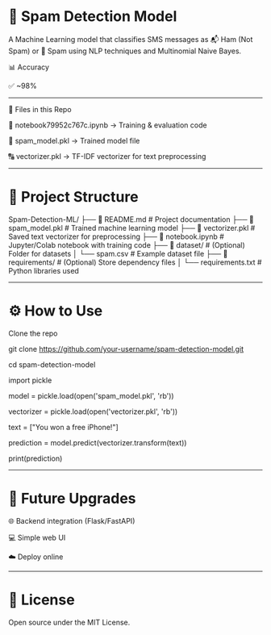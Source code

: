 <h1>📩 Spam Detection Model</h1>

A Machine Learning model that classifies SMS messages as 📬 Ham (Not Spam) or 🚨 Spam using NLP techniques and Multinomial Naive Bayes.

📊 Accuracy

✅ ~98%

<hr>

📂 Files in this Repo

📝 notebook79952c767c.ipynb → Training & evaluation code

🤖 spam_model.pkl → Trained model file

🔠 vectorizer.pkl → TF-IDF vectorizer for text preprocessing

<hr>

<h1>📂 Project Structure</h1>
Spam-Detection-ML/
├── 📄 README.md           # Project documentation
├── 📄 spam_model.pkl      # Trained machine learning model
├── 📄 vectorizer.pkl      # Saved text vectorizer for preprocessing
├── 📄 notebook.ipynb      # Jupyter/Colab notebook with training code
├── 📂 dataset/            # (Optional) Folder for datasets
│   └── spam.csv           # Example dataset file
├── 📂 requirements/       # (Optional) Store dependency files
│   └── requirements.txt   # Python libraries used

<hr>

<h1>⚙️ How to Use</h1>
Clone the repo

git clone https://github.com/your-username/spam-detection-model.git 

cd spam-detection-model

import pickle

model = pickle.load(open('spam_model.pkl', 'rb'))

vectorizer = pickle.load(open('vectorizer.pkl', 'rb'))

text = ["You won a free iPhone!"]

prediction = model.predict(vectorizer.transform(text))

print(prediction)

<hr>


<h1>🚀 Future Upgrades</h1>

🌐 Backend integration (Flask/FastAPI)

💻 Simple web UI

☁️ Deploy online

<hr>


<h1>📜 License</h1>

 Open source under the MIT License.

